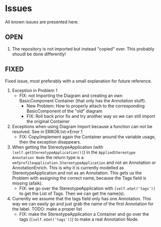 # Issues
All known issues are presented here.

## OPEN
1. The repository is not imported but instead "copied" over. This probably shoudl be done differently!

## FIXED
Fixed issue, most preferably with a small explanation for future reference.
1. Exception in Problem 1
    * FIX: not Importing the Diagram and creating an own BasicComponent Container (that only has the Annotation stuff).
      * New Problem: How to properly attach to the corresponding BasicComponent of the "old" diagram
      * FIX: Roll back prior fix and try another way so we can still import the original Container
1. Exceptions when using Diagram Import because a function can not be resolved. See in ERROR.txt->Error 1
    * FIX: Copy/implement again the Container around the variable usage, then the exception disappears.
1. When getting the StereotypeApplication (with `[self.getStereotypeApplication()]`) in the `AppliedStereotype Annotation Node` the return type is a `emfprofileapplication.StereotypeApplication` and not an Annotation or AnnotationEnrich. This is why it is currently modelled as StereotypeApplication and not as an Annotation. This gets us the Problem with assigning the correct name, because the Tags field is missing (afaik).
    * FIX: we go over the StereotypeApplication with `[self.eGet('tags')]` to get the List of Tags. Then we can get the name(s).
1. Currently we assume that the tags field only has one Annotation. This way we can easily go and just grab the name of the first Annotation for the label. TODO: make a proper list
    * FIX: make the StereotypeApplication a Container and go over the tags (`[self.eGet('tags')]`) to make a real Annotation Node.

